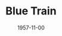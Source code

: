 ---
discogs_id: 11786823
discogs_master_id: 32208
title: Blue Train
artists: ['John Coltrane']
date: 1957-11-00
genre: ['Jazz']
image: Blue Train-11786823.jpg
label: Blue Note
country: US
styles: ['Hard Bop']
video: https://www.youtube.com/watch?v=HT_Zs5FKDZE
category: Jazz
---